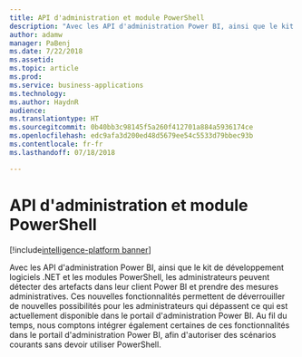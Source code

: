 ```yaml
---
title: API d'administration et module PowerShell
description: "Avec les API d'administration Power BI, ainsi que le kit de développement logiciels .NET et les modules PowerShell, les administrateurs peuvent détecter des artefacts dans leur client Power BI et prendre des mesures administratives"
author: adamw
manager: PaBenj
ms.date: 7/22/2018
ms.assetid: 
ms.topic: article
ms.prod: 
ms.service: business-applications
ms.technology: 
ms.author: HaydnR
audience: 
ms.translationtype: HT
ms.sourcegitcommit: 0b40bb3c98145f5a260f412701a884a5936174ce
ms.openlocfilehash: edc9afa3d200ed48d5679ee54c5533d79bbec93b
ms.contentlocale: fr-fr
ms.lasthandoff: 07/18/2018

---
```

# <a name="admin-apis-and-powershell-module"></a>API d'administration et module PowerShell

[!include[intelligence-platform banner](../../includes/intelligence-platform.md)]

Avec les API d'administration Power BI, ainsi que le kit de développement logiciels .NET et les modules PowerShell, les administrateurs peuvent détecter des artefacts dans leur client Power BI et prendre des mesures administratives. Ces nouvelles fonctionnalités permettent de déverrouiller de nouvelles possibilités pour les administrateurs qui dépassent ce qui est actuellement disponible dans le portail d'administration Power BI. Au fil du temps, nous comptons intégrer également certaines de ces fonctionnalités dans le portail d'administration Power BI, afin d'autoriser des scénarios courants sans devoir utiliser PowerShell.

